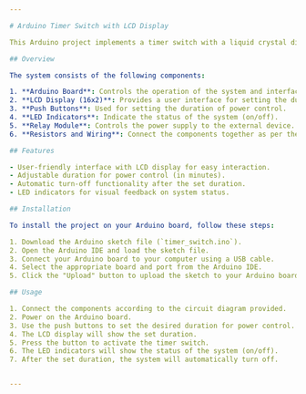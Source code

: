 ```yaml
---

# Arduino Timer Switch with LCD Display

This Arduino project implements a timer switch with a liquid crystal display (LCD) for user interaction. It allows users to set a duration for power control, after which the system automatically turns off. The system includes two push buttons for setting the duration and displaying system status using the LCD display.

## Overview

The system consists of the following components:

1. **Arduino Board**: Controls the operation of the system and interfaces with other components.
2. **LCD Display (16x2)**: Provides a user interface for setting the duration and displaying system status.
3. **Push Buttons**: Used for setting the duration of power control.
4. **LED Indicators**: Indicate the status of the system (on/off).
5. **Relay Module**: Controls the power supply to the external device.
6. **Resistors and Wiring**: Connect the components together as per the circuit diagram.

## Features

- User-friendly interface with LCD display for easy interaction.
- Adjustable duration for power control (in minutes).
- Automatic turn-off functionality after the set duration.
- LED indicators for visual feedback on system status.

## Installation

To install the project on your Arduino board, follow these steps:

1. Download the Arduino sketch file (`timer_switch.ino`).
2. Open the Arduino IDE and load the sketch file.
3. Connect your Arduino board to your computer using a USB cable.
4. Select the appropriate board and port from the Arduino IDE.
5. Click the "Upload" button to upload the sketch to your Arduino board.

## Usage

1. Connect the components according to the circuit diagram provided.
2. Power on the Arduino board.
3. Use the push buttons to set the desired duration for power control.
4. The LCD display will show the set duration.
5. Press the button to activate the timer switch.
6. The LED indicators will show the status of the system (on/off).
7. After the set duration, the system will automatically turn off.


---
```

